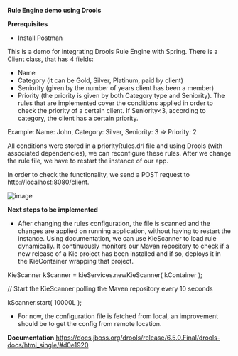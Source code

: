 **Rule Engine demo using Drools**

**Prerequisites**
- Install Postman

This is a demo for integrating Drools Rule Engine with Spring. There is a Client class, that has 4 fields: 
- Name
- Category (it can be Gold, Silver, Platinum, paid by client)
- Seniority (given by the number of years client has been a member)
- Priority (the priority is given by both Category type and Seniority). 
The rules that are implemented cover the conditions applied in order to check the priority of a certain client. If Seniority<3, according to category, the client has a certain priority.

Example: Name: John, Category: Silver, Seniority: 3 => Priority: 2

All conditions were stored in a priorityRules.drl file and using Drools (with associated dependencies), we can reconfigure these rules. After we change the rule file, we have to restart the instance of our app.

In order to check the functionality, we send a POST request to http://localhost:8080/client.

![image](https://user-images.githubusercontent.com/65168257/204259656-3daea231-a460-4169-aceb-ac8100b65f27.png)


**Next steps to be implemented**

- After changing the rules configuration, the file is scanned and the changes are applied on running application, without having to restart the instance.
Using documentation, we can use KieScanner to load rule dynamically. It continuously monitors our Maven repository to check if a new release of a Kie project has been installed and if so, deploys it in the KieContainer wrapping that project. 

KieScanner kScanner = kieServices.newKieScanner( kContainer );

// Start the KieScanner polling the Maven repository every 10 seconds

kScanner.start( 10000L );

- For now, the configuration file is fetched from local, an improvement should be to get the config from remote location.

**Documentation**
https://docs.jboss.org/drools/release/6.5.0.Final/drools-docs/html_single/#d0e1920
